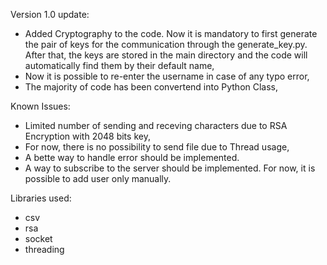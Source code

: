 Version 1.0 update:
  - Added Cryptography to the code. Now it is mandatory to first generate the pair of keys for the communication through the generate_key.py. After that, the keys are stored in the main directory and the code will automatically find them by their default name,
  - Now it is possible to re-enter the username in case of any typo error,
  - The majority of code has been convertend into Python Class,

Known Issues:
- Limited number of sending and receving characters due to RSA Encryption with 2048 bits key,
- For now, there is no possibility to send file due to Thread usage,
- A bette way to handle error should be implemented.
- A way to subscribe to the server should be implemented. For now, it is possible to add user only manually.

Libraries used:
- csv
- rsa
- socket
- threading
